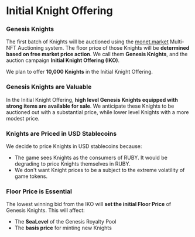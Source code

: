 # Initial Knight Offering

### Genesis Knights

The first batch of Knights will be auctioned using the [monet.market](https://monet.market/) Multi-NFT Auctioning system. The floor price of those Knights will be **determined based on free market price action**. We call them **Genesis Knights**, and the auction campaign **Initial Knight Offering (IKO)**.

We plan to offer **10,000 Knights** in the Initial Knight Offering.

### Genesis Knights are Valuable

In the Initial Knight Offering, **high level Genesis Knights equipped with strong items are available for sale**. We anticipate these Knights to be auctioned out with a substantial price, while lower level Knights with a more modest price.

### Knights are Priced in USD Stablecoins

We decide to price Knights in USD stablecoins because:

* The game sees Knights as the consumers of RUBY. It would be degrading to price Knights themselves in RUBY.
* We don't want Knight prices to be a subject to the extreme volatility of game tokens.

### Floor Price is Essential

The lowest winning bid from the IKO will **set the initial Floor Price** of Genesis Knights. This will affect:

* The **SeaLevel** of the Genesis Royalty Pool
* The **basis price** for minting new Knights
